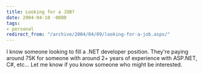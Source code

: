 ```yaml
---
title: Looking for a JOB?
date: 2004-04-10 -0800
tags:
- personal
redirect_from: "/archive/2004/04/09/looking-for-a-job.aspx/"
---
```


I know someone looking to fill a .NET developer position. They're paying
around 75K for someone with around 2+ years of experience with ASP.NET,
C\#, etc... Let me know if you know someone who might be interested.


